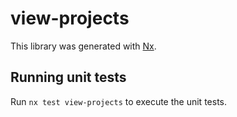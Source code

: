 # view-projects

This library was generated with [Nx](https://nx.dev).

## Running unit tests

Run `nx test view-projects` to execute the unit tests.
